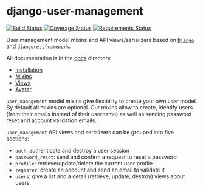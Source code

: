 # django-user-management
[![Build Status](https://travis-ci.org/incuna/django-user-management.png?branch=merge-version)](https://travis-ci.org/incuna/django-user-management) [![Coverage Status](https://coveralls.io/repos/incuna/django-user-management/badge.png?branch=master)](https://coveralls.io/r/incuna/django-user-management?branch=master) [![Requirements Status](https://requires.io/github/incuna/django-user-management/requirements.svg?branch=master)](https://requires.io/github/incuna/django-user-management/requirements/?branch=master)

User management model mixins and API views/serializers based on [`Django`](https://github.com/django/django)
and [`djangorestframework`](https://github.com/tomchristie/django-rest-framework).

All documentation is in the [docs](docs/) directory.

- [Installation](docs/installation.md)
- [Mixins](docs/mixins.md)
- [Views](docs/views.md)
- [Avatar](docs/avatar.md)

`user_management` model mixins give flexibility to create your own `User` model.
By default all mixins are optional. Our mixins allow to create, identify users
(from their emails instead of their username) as well as sending password reset
and account validation emails.

`user_management` API views and serializers can be grouped into five sections:
* `auth`: authenticate and destroy a user session
* `password_reset`: send and confirm a request to reset a password
* `profile`: retrieve/update/delete the current user profile
* `register`: create an account and send an email to validate it
* `users`: give a list and a detail (retrieve, update, destroy) views about users

